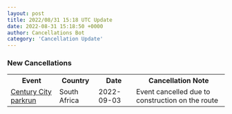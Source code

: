 ```yaml
---
layout: post
title: 2022/08/31 15:18 UTC Update
date: 2022-08-31 15:18:50 +0000
author: Cancellations Bot
category: 'Cancellation Update'
---
```


<h3>New Cancellations</h3>
<div class='hscrollable'>
<table style='width: 100%'>
    <tr>
        <th>Event</th>
        <th>Country</th>
        <th>Date</th>
        <th>Cancellation Note</th>
    </tr>
    <tr>
        <td><a href="https://www.parkrun.co.za/centurycity">Century City parkrun</a></td>
        <td>South Africa</td>
        <td>2022-09-03</td>
        <td>Event cancelled due to construction on the route</td>
    </tr>
</table>
</div>
